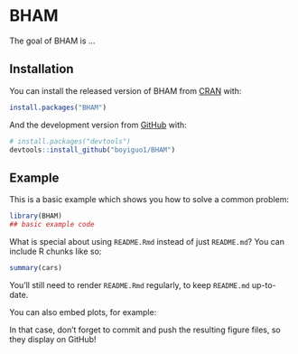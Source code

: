
<!-- README.md is generated from README.Rmd. Please edit that file -->

# BHAM

<!-- badges: start -->

<!-- badges: end -->

The goal of BHAM is …

## Installation

You can install the released version of BHAM from
[CRAN](https://CRAN.R-project.org) with:

``` r
install.packages("BHAM")
```

And the development version from [GitHub](https://github.com/) with:

``` r
# install.packages("devtools")
devtools::install_github("boyiguo1/BHAM")
```

## Example

This is a basic example which shows you how to solve a common problem:

``` r
library(BHAM)
## basic example code
```

What is special about using `README.Rmd` instead of just `README.md`?
You can include R chunks like so:

``` r
summary(cars)
```

You’ll still need to render `README.Rmd` regularly, to keep `README.md`
up-to-date.

You can also embed plots, for example:

In that case, don’t forget to commit and push the resulting figure
files, so they display on GitHub\!

